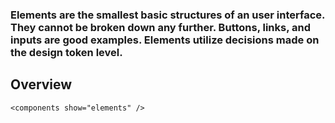 ### Elements are the smallest basic structures of an user interface. They cannot be broken down any further. Buttons, links, and inputs are good examples. Elements utilize decisions made on the design token level.

## Overview

```
<components show="elements" />
```
